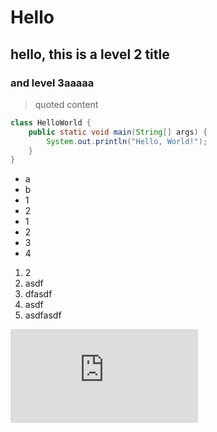 # Hello

## hello, this is a level 2 title

### and level 3aaaaa

> quoted content

```java HelloWorld.java icon=java lines
class HelloWorld {
    public static void main(String[] args) {
        System.out.println("Hello, World!");
    }
}
```

- a
- b
- 1
- 2
- 1
- 2
- 3
- 4

1. 2
2. asdf
3. dfasdf
4. asdf
5. asdfasdf

<iframe src="https://www.youtube.com/embed/dQw4w9WgXcQ" title="YouTube video player" frameborder="0" className="w-full aspect-video rounded-xl" allow="accelerometer; autoplay; clipboard-write; encrypted-media; gyroscope; picture-in-picture; web-share" allowfullscreen />